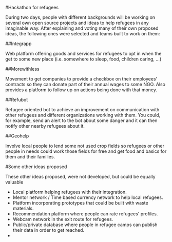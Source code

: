 #Hackathon for refugees

During two days, people with different backgrounds will be working on several own open source projects and ideas to help refugees in any imaginable way.
After explaining and voting many of their own proposed ideas, the following ones were selected and teams built to work on them:

##Integrapp

Web platform offering goods and services for refugees to opt in when the get to some new place (i.e. somewhere to sleep, food, children caring, ...)

##Morewithless

Movement to get companies to provide a checkbox on their employees' contracts so they can donate part of their annual wages to some NGO. Also provides a platform to follow up on actions being done with that money.

##Refubot

Refugee oriented bot to achieve an improvement on communication with other refugees and different organizations working with them. You could, for example, send an alert to the bot about some danger and it can then notify other nearby refugees about it.

##Geohelp

Involve local people to lend some not used crop fields so refugees or other people in needs could work those fields for free and get food and basics for them and their families.

#Some other ideas proposed

These other ideas proposed, were not developed, but could be equally valuable

* Local platform helping refugees with their integration.
* Mentor network / Time based currency network to help local refugees.
* Platform incorporating prototypes that could be built with waste materials.
* Recommendation platform where people can rate refugees' profiles.
* Webcam network in the exit route for refugees.
* Public/private database where people in refugee camps can publish their data in order to get reached.
* 
